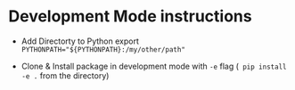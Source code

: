# Development Mode instructions

- Add Directorty to Python export `PYTHONPATH="${PYTHONPATH}:/my/other/path"`

- Clone & Install package in development mode with `-e` flag (` pip install -e .` from the directory)